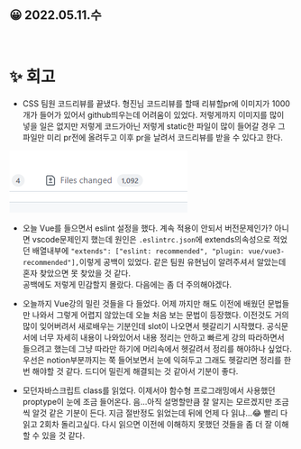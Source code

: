 ## 😀 2022.05.11.수

<br/>

# ✨ 회고

- CSS 팀원 코드리뷰를 끝냈다. 형진님 코드리뷰를 할때 리뷰할pr에 이미지가 1000개가 들어가 있어서 github띄우는데 어려움이 있었다. 저렇게까지 이미지를 많이 넣을 일은 없지만 저렇게 코드가아닌 저렇게 static한 파일이 많이 들어갈 경우 그 파일만 미리 pr전에 올려두고 이후 pr을 날려서 코드리뷰를 받을 수 있다고 한다.  

![이미지1000개 pr에 올라왔다.](../../images/2022/05/11.jpg)

- 오늘 Vue를 들으면서 eslint 설정을 했다. 계속 적용이 안되서 버전문제인가? 아니면 vscode문제인지 했는데 원인은 `.eslintrc.json`에 extends의속성으로 적었던 배열내부에 `"extends": ["eslint: recommended", "plugin: vue/vue3-recommended"],`이렇게 공백이 있었다. 같은 팀원 유현님이 알려주셔서 알았는데 혼자 찾았으면 못 찾았을 것 같다.  
공백에도 저렇게 민감할지 몰랐다. 다음에는 좀 더 주의해야겠다.  

- 오늘까지 Vue강의 밀린 것들을 다 들었다. 어제 까지만 해도 이전에 배웠던 문법들만 나와서 그렇게 어렵지 않았는데 오늘 처음 보는 문법이 등장했다. 이전것도 거의 많이 잊어버려서 새로배우는 기분인데 slot이 나오면서 헷갈리기 시작했다. 공식문서에 너무 자세히 내용이 나와있어서 내용 정리는 안하고 빠르게 강의 따라하면서 들으려고 했는데 그냥 따라만 하기에 머리속에서 헷갈려서 정리를 해야하나 싶었다. 우선은 notion부분까지는 쭉 들어보면서 눈에 익혀두고 그래도 헷갈리면 정리를 한 번 해야할 것 같다. 드디어 밀린게 해결되는 것 같아서 기분이 좋다.  

- 모던자바스크립트 class를 읽었다. 이제서야 함수형 프로그래밍에서 사용했던 proptype이 눈에 조금 들어온다. 음...아직 설명할만큼 잘 알지는 모르겠지만 조금씩 알것 같은 기분이 든다. 지금 절반정도 읽었는데 뒤에 언제 다 읽냐...😂 빨리 다 읽고 2회차 돌리고싶다. 다시 읽으면 이전에 이해하지 못했던 것들을 좀 더 잘 이해할 수 있을 것 같다.